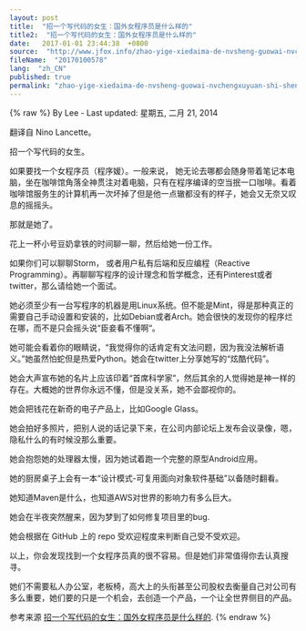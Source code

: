 ```yaml
---
layout: post
title:  "招一个写代码的女生：国外女程序员是什么样的"
title2:  "招一个写代码的女生：国外女程序员是什么样的"
date:   2017-01-01 23:44:38  +0800
source:  "http://www.jfox.info/zhao-yige-xiedaima-de-nvsheng-guowai-nvchengxuyuan-shi-shenmeyang-de.html"
fileName:  "20170100578"
lang:  "zh_CN"
published: true
permalink: "zhao-yige-xiedaima-de-nvsheng-guowai-nvchengxuyuan-shi-shenmeyang-de.html"
---
```

{% raw %}
By Lee - Last updated: 星期五, 二月 21, 2014

翻译自 Nino Lancette。

招一个写代码的女生。

如果要找一个女程序员（程序媛）。一般来说， 她无论去哪都会随身带着笔记本电脑，坐在咖啡馆角落全神贯注对着电脑，只有在程序编译的空当抿一口咖啡。看着咖啡馆服务生的计算机再一次坏掉了但是他一点辙都没有的样子，她会又无奈又叹息的摇摇头。

那就是她了。

花上一杯小号豆奶拿铁的时间聊一聊，然后给她一份工作。

如果你们可以聊聊Storm， 或者用户私有后端和反应编程（Reactive Programming）。再聊聊写程序的设计理念和哲学概念，还有Pinterest或者twitter，那么请给她一个面试。

她必须至少有一台写程序的机器是用Linux系统。但不能是Mint，得是那种真正的需要自己手动设置和安装的，比如Debian或者Arch。她会很快的发现你的程序烂在哪，而不是只会摇头说“臣妾看不懂啊“。

她可能会看着你的眼睛说，“我觉得你的话肯定有文法问题，因为我没法解析语义。”她虽然怕蛇但是热爱Python。她会在twitter上分享她写的“炫酷代码”。

她会大声宣布她的名片上应该印着“首席科学家”，然后其余的人觉得她是神一样的存在。大概她的世界你永远不懂，但是没关系，她不会鄙视你的。

她会把钱花在新奇的电子产品上，比如Google Glass。

她会拍好多照片，把别人说的话记录下来，在公司内部论坛上发布会议录像，嗯，隐私什么的有时候没那么重要。

她会抱怨她的处理器太慢，因为她试着跑一个完整的原型Android应用。

她的厨房桌子上会有一本“设计模式-可复用面向对象软件基础”以备随时翻看。

她知道Maven是什么，也知道AWS对世界的影响力有多么巨大。

她会在半夜突然醒来，因为梦到了如何修复项目里的bug.

她会根据在 GitHub 上的 repo 受欢迎程度来判断自己受不受欢迎。

以上，你会发现找到一个女程序员真的很不容易。但是她们非常值得你去认真搜寻。

她们不需要私人办公室，老板椅，高大上的头衔甚至公司股权去衡量自己对公司有多么重要，她们要的只是一个机会，去创造一个产品，一个让全世界侧目的产品。

参考来源 [招一个写代码的女生：国外女程序员是什么样的](http://www.jfox.info/go.php?url=http://www.jfox.info/url.php?url=http%3A%2F%2Fblog.jobbole.com%2F59374%2F).
{% endraw %}

